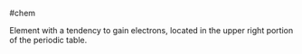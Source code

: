 #chem 

Element with a tendency to gain electrons, located in the upper right portion of the periodic table.